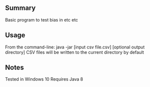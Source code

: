 ## Summary

Basic program to test bias in etc etc

## Usage

From the command-line:
java -jar [input csv file.csv] [optional output directory]
CSV files will be written to the current directory by default

## Notes

Tested in Windows 10
Requires Java 8

